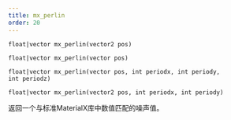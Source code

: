```yaml
---
title: mx_perlin
order: 20
---
```

`float|vector mx_perlin(vector2 pos)`

`float|vector mx_perlin(vector pos)`

`float|vector mx_perlin(vector pos, int periodx, int periody, int periodz)`

`float|vector mx_perlin(vector2 pos, int periodx, int periody)`

返回一个与标准MaterialX库中数值匹配的噪声值。